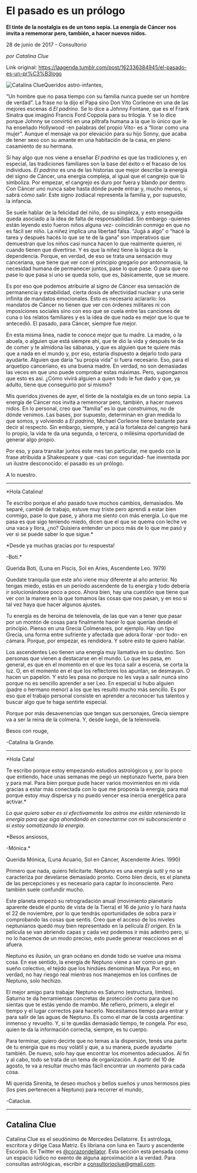 # El pasado es un prólogo

**El tinte de la nostalgia es de un tono sepia. La energía de Cáncer nos invita a rememorar pero, también, a hacer nuevos nidos.**

28 de junio de 2017 - Consultorio

_por Catalina Clue_

Link original: https://laagenda.tumblr.com/post/162336384945/el-pasado-es-un-pr%C3%B3logo

![Catalina Clue](https://64.media.tumblr.com/7057cbdfb9431bc958565a8968ec7b28/tumblr_inline_pk0abdobDS1t6q87u_500.jpg)Queridos astro-infantes,

“Un hombre que no pasa tiempo con su familia nunca puede ser un hombre de verdad”. La frase no la dijo el Papa sino Don Vito Corleone en una de las mejores escenas d *El padrino*. Se lo dice a Johnny Fontane, que es el Frank Sinatra que imaginó Francis Ford Coppola para su trilogía. Y se lo dice porque Johnny se convirtió en una piltrafa humana a la que lo único que le ha enseñado Hollywood -en palabras del propio Vito- es a “llorar como una mujer”. Aunque el mensaje va por elevación para su hijo Sonny, que acaba de tener sexo con su amante en una habitación de la casa, en pleno casamiento de su hermana.

Si hay algo que nos viene a enseñar *El padrino* es que las tradiciones y, en especial, las tradiciones familiares son la base del éxito o el fracaso de los individuos. *El padrino* es una de las historias que mejor describe la energía del signo de Cáncer, una energía compleja, al igual que el cangrejo que lo simboliza. Por empezar, el cangrejo es duro por fuera y blando por dentro. Con Cáncer uno nunca sabe hasta dónde puede entrar y, mucho menos, si sabrá cómo salir. Este signo zodiacal representa la familia y, por supuesto, la infancia.

Se suele hablar de la felicidad del niño, de su simpleza, y esto enseguida queda asociado a la idea de falta de responsabilidad. Sin embargo -quienes están leyendo esto fueron niños alguna vez- coincidirán conmigo en que no es fácil ser niño. La niñez implica una libertad falsa. “Jugá a algo” o “hacé la tarea y después hacés lo que se te de la gana” son imperativos que demuestran que los niños casi nunca hacen lo que realmente quieren, ni cuando tienen que divertirse. Y es que la niñez tiene la lógica de la dependencia. Porque, en verdad, de eso se trata una sensación muy canceriana, que tiene que ver con el principio gregario por antonomasia, la necesidad humana de permanecer juntos, pase lo que pase. O para que no pase lo que pasa si uno se queda solo, que es, básicamente, que se muere.

Es por eso que podemos atribuirle al signo de Cáncer esa sensación de permanencia y estabilidad, cierta dosis de afectividad nuclear y una serie infinita de mandatos emocionales. Esto es necesario aclararlo: los mandatos de Cáncer no tienen que ver con órdenes militares ni con imposiciones sociales sino con eso que se cuela entre las canciones de cuna o los relatos familiares y es la idea de que nada es mejor que lo que te antecedió. El pasado, para Cáncer, siempre fue mejor.

En esta misma linea, nadie te conoce mejor que tu madre. La madre, o la abuela, o alguien que está siempre ahí, que te dio la vida y después te da de comer y te almidona las sábanas, y que es alguien que te quiere más que a nada en el mundo y, por eso, estaría dispuesto a dejarlo todo para ayudarte. Alguien que daría “su propia vida” si fuera necesario. Eso, para el arquetipo canceriano, es una buena madre. En verdad, no son demasiadas las veces en que uno puede comprobar estas máximas. Pero, supongamos que esto es así. ¿Cómo vivirá alguien a quien todo le fue dado y que, ya adulto, tiene que conseguirlo por sí mismo?

Mis queridos jóvenes de ayer, el tinte de la nostalgia es de un tono sepia. La energía de Cáncer nos invita a rememorar pero, también, a hacer nuevos nidos. En lo personal, creo que “familia” es lo que construimos, no de dónde venimos. Las bases, por supuesto, determinan en gran medida lo que somos, y volviendo a *El padrino*, Michael Corleone tiene bastante para decir al respecto. Sin embargo, siempre, y acá la fortaleza del cangrejo hará lo propio, la vida te da una segunda, o tercera, o milésima oportunidad de generar algo propio.

Por eso, y para transitar juntos este mes tan particular, me quedo con la frase atribuida a Shakespeare y que -casi con seguridad- fue inventada por un ilustre desconocido: el pasado es un prólogo.

A lo nuestro.



---

*Hola Catalina!  


Te escribo porque el año pasado tuve muchos cambios, demasiados. Me separé, cambié de trabajo, estuve muy triste pero aprendí a estar bien conmigo, pase lo que pase, y ahora me siento con más energía. Lo que me pasa es que sigo teniendo miedo, dicen que el que se quema con leche ve una vaca y llora, ¿no? Quisiera entender un poco más de lo que me pasó y ver si se puede saber lo que sigue.*

*Desde ya muchas gracias por tu respuesta!  

-Boti.*

Querida Boti, (Luna en Piscis, Sol en Aries, Ascendente Leo. 1979)  


Quedate tranquila que este año viene muy diferente al año anterior. No tengas miedo, estás en un período ascendente de tu energía y todo debería ir solucionándose poco a poco. Ahora bien, hay una cuestión que tiene que ver con la manera en la que tomamos las cosas que nos pasan, y en eso sí tal vez haya que hacer algunos ajustes.

Tu energía es de heroína de telenovela, de las que van a tener que pasar por un montón de cosas para finalmente hacer lo que querían desde el principio. Pienso en una Grecia Colmenares, por ejemplo. Hay un tipo Grecia, una forma entre sufriente y afectada que adora llorar -por todo- en cámara. Porque, por empezar, es rendidora. Y sobre esto te quiero hablar.

Los ascendentes Leo tienen una energía muy llamativa en su destino. Son personas que vienen a destacarse en el mundo. Lo que les pasa, en general, es que en el momento en el que les toca salir a escena, se corta la luz. O, en el momento en el que los reflectores los apuntan, se desmayan. O hacen un papelón. Y esto les pasa no porque no les vaya a salir nunca sino porque no es sencillo aprender a ser Leo. En especial si hubo alguien (padre o hermano menor) a los que les resultó mucho más sencillo. Es por eso que el trabajo personal consiste en aprender a reconocer tus talentos y buscar algo que te haga sentirte especial.

Porque por más desavenencias que tengan sus personajes, Grecia siempre va a ser la reina de la colmena. Y, desde luego, de la telenovela.

Besos con rouge,  

-Catalina la Grande.



---

*Hola Cata!  


Te escribo porque estoy empezando estudios astrológicos y, por lo poco que entiendo, hace unas semanas me pegó un neptunazo fuerte, para bien y para mal. Para bien porque pude hacer varios movimientos en mi vida gracias a estar más conectada con lo que me proponía la energía; para mal porque estoy muy dispersa y no puedo vencer esa inercia energética para activar.*

*Lo que quiero saber es si efectivamente los astros me están reteniendo la energía para que siga ahondando en conectarme con mi subconsciente o si estoy somatizando la energía.*

*Besos ansiosos,  

-Mónica.*

Querida Mónica, (Luna Acuario, Sol en Cáncer, Ascendente Aries. 1990)  


Primero que nada, quiero felicitarte. Neptuno es una energía sutil y no se caracteriza por develarse demasiado pronto. Como bien decís, es el planeta de las percepciones y es necesario para captar lo inconsciente. Pero también suele confundir mucho.

Este planeta empezó su retrogradación anual (movimiento planetario aparente desde el punto de vista de la Tierra) el 16 de junio y lo hará hasta el 22 de noviembre, por lo que tendrás oportunidades de sobra para ir comprobando las cosas que sentís. Creo que el acceso de los niveles neptunianos quedó muy bien representado en la película *El origen*. En la película se van abriendo capas y cada vez podemos ir más adentro pero, si no lo hacemos de un modo preciso, esto puede generar reacciones en el afuera.

Neptuno es ilusión, un gran océano en donde todo se vuelve una misma cosa. En ese sentido, la energía de Neptuno viene a ser como un gran sueño colectivo, el tejido que los hindúes denominan Maya. Por eso, en verdad, no hay riesgo real mientras nos manejemos en los confines de Neptuno, solo hechizo.

El mejor amigo para trabajar Neptuno es Saturno (estructura, límites). Saturno te da herramientas concretas de protección como para que no sientas que te estás yendo de mambo. Me refiero, primero, a elegir el tiempo y el lugar correctos para hacerlo. Necesitamos tiempo para entrar y para salir de las aguas de Neptuno. Es como el mar de la costa argentina: inmenso y revuelto. Y, si te quedás demasiado tiempo, te congela. Por eso, quien te da la información correcta, siempre, es tu cuerpo.

Para terminar, quiero decirte que no temas a la dispersión, tenés una parte de tu energía que es muy volátil y que, a su manera, puede ayudarte también. De nuevo, solo hay que encontrar los momentos adecuados. Al fin y al cabo, todo se trata de un tema de organización. A partir del 10 de agosto, te va a resultar mucho más fácil encontrar un momento para cada cosa.

Mi querida Sirenita, te deseo muchos y bellos sueños y unos hermosos pies (los pies pertenecen a Neptuno) para recorrer el mundo,  

-Cataclue.

  




---

 Catalina Clue
--------------

 Catalina Clue es el seudónimo de Mercedes Dellatorre. Es astróloga, escritora y dirige Casa Matriz. Es libriana con luna en Tauro y ascendente Escorpio. En Twitter es [@corazondellator](https://twitter.com/corazondellator). Esta sección está pensada como un espacio lúdico no exento de alguna aproximación a la verdad. Para consultas astrológicas, escribir a [consultorioclue@gmail.com](mailto:consultorioclue@gmail.com). 

